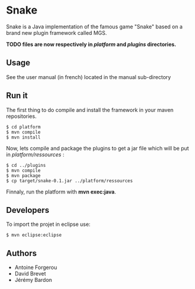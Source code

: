 # Snake
Snake is a Java implementation of the famous game "Snake" based
on a brand new plugin framework called MGS.

**TODO files are now respectively in *platform* and *plugins* directories.**
## Usage
See the user manual (in french) located in the manual sub-directory

## Run it
The first thing to do compile and install the framework in your maven repositories.

```
$ cd platform
$ mvn compile
$ mvn install
```

Now, lets compile and package the plugins to get a jar file which will be put in *platform/ressources* :

```
$ cd ../plugins
$ mvn compile
$ mvn package
$ cp target/snake-0.1.jar ../platform/ressources
```

Finnaly, run the platform with **mvn exec:java**.

## Developers
To import the projet in eclipse use:
```
$ mvn eclipse:eclipse
```

## Authors
* Antoine Forgerou
* David Brevet
* Jérémy Bardon
